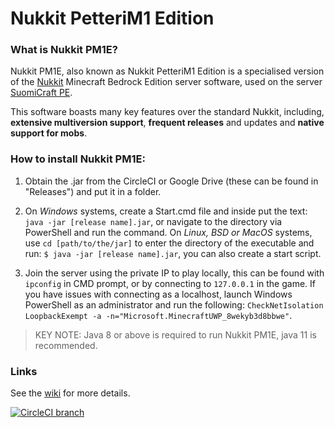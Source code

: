 # Nukkit PetteriM1 Edition

### What is Nukkit PM1E? ###
Nukkit PM1E, also known as Nukkit PetteriM1 Edition is a specialised version of the [Nukkit](https://github.com/CloudburstMC/Nukkit) Minecraft Bedrock Edition server software, used on the server [SuomiCraft PE](http://suomicraftpe.tk/).

This software boasts many key features over the standard Nukkit, including, **extensive multiversion support**, **frequent releases** and updates and **native support for mobs**.


### How to install Nukkit PM1E: ###
1. Obtain the .jar from the CircleCI or Google Drive (these can be found in "Releases") and put it in a folder.

2. On *Windows* systems, create a Start.cmd file and inside put the text: `java -jar [release name].jar`, or navigate to the directory via PowerShell and run the command. On *Linux, BSD or MacOS* systems, use `cd [path/to/the/jar]` to enter the directory of the executable and run: `$ java -jar [release name].jar`, you can also create a start script.

3. Join the server using the private IP to play locally, this can be found with `ipconfig` in CMD prompt, or by connecting to `127.0.0.1` in the game. If you have issues with connecting as a localhost, launch Windows PowerShell as an administrator and run the following: `CheckNetIsolation LoopbackExempt -a -n="Microsoft.MinecraftUWP_8wekyb3d8bbwe"`.

>KEY NOTE: Java 8 or above is required to run Nukkit PM1E, java 11 is recommended.


### Links ###

See the [wiki](https://github.com/PetteriM1/NukkitPetteriM1Edition/wiki) for more details.

[![CircleCI branch](https://img.shields.io/circleci/project/github/PetteriM1/NukkitPetteriM1Edition/master.svg)](https://circleci.com/gh/PetteriM1/NukkitPetteriM1Edition/tree/master)
